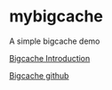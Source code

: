 # mybigcache
A simple bigcache demo

[Bigcache Introduction](https://allegro.tech/2016/03/writing-fast-cache-service-in-go.html)

[Bigcache github](https://github.com/allegro/bigcache)